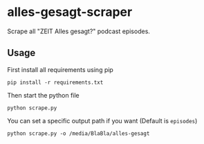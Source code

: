 # alles-gesagt-scraper
Scrape all "ZEIT Alles gesagt?" podcast episodes. 

## Usage
First install all requirements using pip
```
pip install -r requirements.txt
```
Then start the python file
```
python scrape.py
```
You can set a specific output path if you want (Default is `episodes`)
```
python scrape.py -o /media/BlaBla/alles-gesagt
```